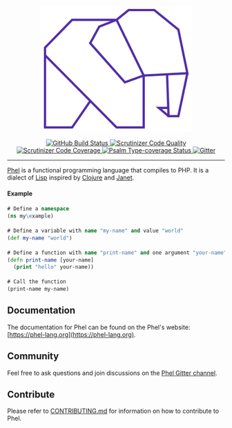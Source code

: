 <p align="center">
  <img src="logo_readme.svg" width="350" alt="Phel logo"/>
</p>

<p align="center">
  <a href="https://github.com/phel-lang/phel-lang/actions">
    <img src="https://github.com/phel-lang/phel-lang/workflows/CI/badge.svg" alt="GitHub Build Status">
  </a>
  <a href="https://scrutinizer-ci.com/g/phel-lang/phel-lang/?branch=master">
    <img src="https://scrutinizer-ci.com/g/phel-lang/phel-lang/badges/quality-score.png?b=master" alt="Scrutinizer Code Quality">
  </a>
  <a href="https://scrutinizer-ci.com/g/phel-lang/phel-lang/?branch=master">
    <img src="https://scrutinizer-ci.com/g/phel-lang/phel-lang/badges/coverage.png?b=master" alt="Scrutinizer Code Coverage">
  </a>
  <a href="https://shepherd.dev/github/phel-lang/phel-lang">
    <img src="https://shepherd.dev/github/phel-lang/phel-lang/coverage.svg" alt="Psalm Type-coverage Status">
  </a>
  <a href="https://gitter.im/phel-lang/community?utm_source=badge&amp;utm_medium=badge&amp;utm_campaign=pr-badge">
    <img src="https://badges.gitter.im/Join%20Chat.svg" alt="Gitter">
  </a>
</p>

---

[Phel](https://phel-lang.org/) is a functional programming language that compiles to PHP.
It is a dialect of [Lisp](https://en.wikipedia.org/wiki/Lisp_(programming_language)) inspired by [Clojure](https://clojure.org/) and [Janet](https://janet-lang.org/).

#### Example
<!-- using "clojure" here is just for the md coloring -->
```clojure
# Define a namespace
(ns my\example)

# Define a variable with name "my-name" and value "world"
(def my-name "world")

# Define a function with name "print-name" and one argument "your-name"
(defn print-name [your-name]
  (print "hello" your-name))

# Call the function
(print-name my-name)
```

## Documentation

The documentation for Phel can be found on the Phel's website: [https://phel-lang.org](https://phel-lang.org).

## Community

Feel free to ask questions and join discussions on the [Phel Gitter channel](https://gitter.im/phel-lang/community).

## Contribute

Please refer to [CONTRIBUTING.md](https://github.com/phel-lang/phel-lang/blob/master/.github/CONTRIBUTING.md) for information on how to contribute to Phel.
